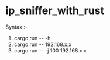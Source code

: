 # ip_sniffer_with_rust

Syntax :-
1. cargo run -- -h
2. cargo run -- 192.168.x.x
3. cargo run -- -j 100 192.168.x.x
   
